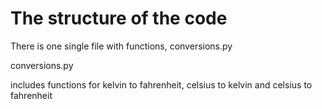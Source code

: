# The structure of the code

There is one single file with functions, conversions.py

conversions.py

includes functions for kelvin to fahrenheit, celsius to kelvin and celsius to fahrenheit